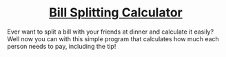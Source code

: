 # <center><ins>Bill Splitting Calculator</ins>

Ever want to split a bill with your friends at dinner and calculate it easily? Well now you can with this simple program that calculates how much each person needs to pay, including the tip!</center>
